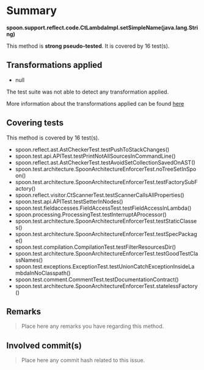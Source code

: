 # Summary
**spoon.support.reflect.code.CtLambdaImpl.setSimpleName(java.lang.String)**

This method is **strong pseudo-tested**.
It is covered by 16 test(s). 


## Transformations applied

- null


The test suite was not able to detect any transformation applied.

More information about the transformations applied can be found [here](https://github.com/STAMP-project/pitest-descartes)

## Covering tests
This method is covered by 16 test(s).
* spoon.reflect.ast.AstCheckerTest.testPushToStackChanges()
* spoon.test.api.APITest.testPrintNotAllSourcesInCommandLine()
* spoon.reflect.ast.AstCheckerTest.testAvoidSetCollectionSavedOnAST()
* spoon.test.architecture.SpoonArchitectureEnforcerTest.noTreeSetInSpoon()
* spoon.test.architecture.SpoonArchitectureEnforcerTest.testFactorySubFactory()
* spoon.reflect.visitor.CtScannerTest.testScannerCallsAllProperties()
* spoon.test.api.APITest.testSetterInNodes()
* spoon.test.fieldaccesses.FieldAccessTest.testFieldAccessInLambda()
* spoon.processing.ProcessingTest.testInterruptAProcessor()
* spoon.test.architecture.SpoonArchitectureEnforcerTest.testStaticClasses()
* spoon.test.architecture.SpoonArchitectureEnforcerTest.testSpecPackage()
* spoon.test.compilation.CompilationTest.testFilterResourcesDir()
* spoon.test.architecture.SpoonArchitectureEnforcerTest.testGoodTestClassNames()
* spoon.test.exceptions.ExceptionTest.testUnionCatchExceptionInsideLambdaInNoClasspath()
* spoon.test.comment.CommentTest.testDocumentationContract()
* spoon.test.architecture.SpoonArchitectureEnforcerTest.statelessFactory()


## Remarks
> Place here any remarks you have regarding this method.

## Involved commit(s)

> Place here any commit hash related to this issue.
